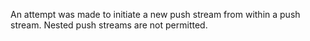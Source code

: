 
An attempt was made to initiate a new push stream from within a push stream.
Nested push streams are not permitted.

<a id="ERR_HTTP2_NO_MEM"></a>
